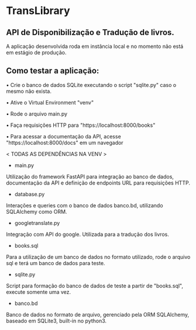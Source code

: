 # TransLibrary

## API de Disponibilização e Tradução de livros.

A aplicação desenvolvida roda em instância local e no momento não está em estágio de produção.

## Como testar a aplicação:

• Crie o banco de dados SQLite executando o script "sqlite.py" caso o mesmo não exista.

• Ative o Virtual Environment "venv"

• Rode o arquivo main.py

• Faça requisições HTTP para "https://localhost:8000/books"

• Para acessar a documentação da API, acesse "https://localhost:8000/docs" em um navegador


< TODAS AS DEPENDÊNCIAS NA VENV >


- main.py

Utilização do framework FastAPI para integração ao banco de dados, documentação da API e definição de endpoints URL para requisições HTTP.

- database.py
  
Interações e queries com o banco de dados banco.bd, utilizando SQLAlchemy como ORM.

- googletranslate.py

Integração com API do google. Utilizada para a tradução dos livros.

- books.sql 

Para a utilização de um banco de dados no formato utilizado,
rode o arquivo sql e terá um banco de dados para teste.

- sqlite.py

Script para formação do banco de dados de teste a partir de
"books.sql", execute somente uma vez.

- banco.bd

Banco de dados no formato de arquivo, gerenciado pela ORM SQLAlchemy,
baseado em SQLite3, built-in no python3.
